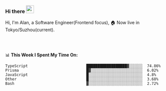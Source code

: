 ### Hi there <img src="https://media.giphy.com/media/hvRJCLFzcasrR4ia7z/giphy.gif" width="25px">

<!-- ![visitors](https://visitor-badge.glitch.me/badge?page_id=dislfyer.dislfyer) -->

Hi, I'm Alan, a Software Engineer(Frontend focus), 🏠 Now live in Tokyo/Suzhou(current).

<br/>
<br/>

📊 **This Week I Spent My Time On:**


<!--START_SECTION:waka-->

```text
TypeScript                          ██████████████████▓░░░░░░  74.86%
Prisma                              █▓░░░░░░░░░░░░░░░░░░░░░░░  6.02%
JavaScript                          █░░░░░░░░░░░░░░░░░░░░░░░░  4.8%
Other                               █░░░░░░░░░░░░░░░░░░░░░░░░  3.68%
Bash                                ▓░░░░░░░░░░░░░░░░░░░░░░░░  2.72%
```

<!--END_SECTION:waka-->

<!--
**About Me:**
 -->

